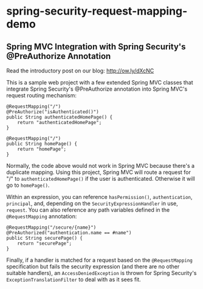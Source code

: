 spring-security-request-mapping-demo
====================================

Spring MVC Integration with Spring Security's @PreAuthorize Annotation
----------------------------------------------------------------------

Read the introductory post on our blog: http://ow.ly/dXcNC

This is a sample web project with a few extended Spring MVC classes that integrate
Spring Security's @PreAuthorize annotation into Spring MVC's request routing mechanism:

    @RequestMapping("/")
    @PreAuthorize("isAuthenticated()")
    public String authenticatedHomePage() {
    	return "authenticatedHomePage";
    }
    
    @RequestMapping("/")
    public String homePage() {
    	return "homePage";
    }

Normally, the code above would not work in Spring MVC because there's a duplicate mapping.
Using this project, Spring MVC will route a request for "/" to `authenticatedHomePage()` if
the user is authenticated. Otherwise it will go to `homePage()`.

Within an expression, you can reference `hasPermission()`, `authentication`, `principal`,
and, depending on the `SecurityExpressionHandler` in use, `request`. You can also reference
any path variables defined in the `@RequestMapping` annotation:

    @RequestMapping("/secure/{name}")
    @PreAuthorized("authentication.name == #name")
    public String securePage() {
    	return "securePage";
    }

Finally, if a handler is matched for a request based on the `@RequestMapping` specification
but fails the security expression (and there are no other suitable handlers),
an `AccessDeniedException` is thrown for Spring Security's `ExceptionTranslationFilter`
to deal with as it sees fit.